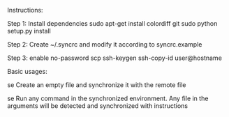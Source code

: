 
Instructions:

Step 1: Install dependencies
    sudo apt-get install colordiff git
    sudo python setup.py install

Step 2: Create ~/.syncrc and modify it according to syncrc.example

Step 3: enable no-password scp 
    ssh-keygen 
    ssh-copy-id user@hostname

Basic usages:

se <filename> 
    Create an empty file and synchronize it with the remote file

se <command>
    Run any command in the synchronized environment. Any file in the arguments will be detected and synchronized with instructions
